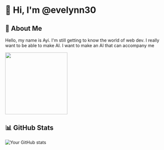 # 👋 Hi, I'm @evelynn30

## 👀 About Me

Hello, my name is Ayi. I'm still getting to know the world of web dev. I really want to be able to make AI. I want to make an AI that can accompany me

<img src="https://media.giphy.com/media/LmNwrBhejkK9EFP504/giphy.gif" width="200" height="200" />

## 📊 GitHub Stats

![Your GitHub stats](https://github-readme-stats.vercel.app/api?username=evelynn30&show_icons=true&theme=radical)


<!---
evelynn30/evelynn30 is a ✨ special ✨ repository because its `README.md` (this file) appears on your GitHub profile.
You can click the Preview link to take a look at your changes.
--->
